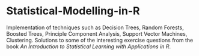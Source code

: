 # Statistical-Modelling-in-R

Implementation of techniques such as Decision Trees, Random Forests, Boosted Trees, Principle Component Analysis, Support Vector Machines, Clustering. Solutions to some of the interesting exercise questions from the book *An Introduction to Statistical Learning with Applications in R*.
